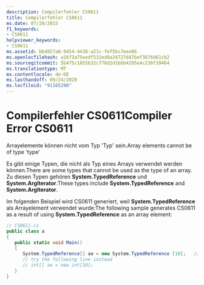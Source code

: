 ```yaml
---
description: Compilerfehler CS0611
title: Compilerfehler CS0611
ms.date: 07/20/2015
f1_keywords:
- CS0611
helpviewer_keywords:
- CS0611
ms.assetid: bbd857a0-9454-4438-a21c-fef5bc7eee06
ms.openlocfilehash: a16f3a75eedf532ed8a24727d47bef3876d61cb2
ms.sourcegitcommit: 5b475c1855b32cf78d2d1bbb4295e4c236f39464
ms.translationtype: MT
ms.contentlocale: de-DE
ms.lasthandoff: 09/24/2020
ms.locfileid: "91165298"
---
```

# <a name="compiler-error-cs0611"></a><span data-ttu-id="502f0-103">Compilerfehler CS0611</span><span class="sxs-lookup"><span data-stu-id="502f0-103">Compiler Error CS0611</span></span>

<span data-ttu-id="502f0-104">Arrayelemente können nicht vom Typ 'Typ' sein.</span><span class="sxs-lookup"><span data-stu-id="502f0-104">Array elements cannot be of type 'type'</span></span>  
  
 <span data-ttu-id="502f0-105">Es gibt einige Typen, die nicht als Typ eines Arrays verwendet werden können.</span><span class="sxs-lookup"><span data-stu-id="502f0-105">There are some types that cannot be used as the type of an array.</span></span> <span data-ttu-id="502f0-106">Zu diesen Typen gehören **System.TypedReference** und **System.ArgIterator**.</span><span class="sxs-lookup"><span data-stu-id="502f0-106">These types include **System.TypedReference** and **System.ArgIterator**.</span></span>  
  
 <span data-ttu-id="502f0-107">Im folgenden Beispiel wird CS0611 generiert, weil **System.TypedReference** als Arrayelement verwendet wurde:</span><span class="sxs-lookup"><span data-stu-id="502f0-107">The following sample generates CS0611 as a result of using **System.TypedReference** as an array element:</span></span>  
  
```csharp  
// CS0611.cs  
public class a  
{  
   public static void Main()  
   {  
      System.TypedReference[] ao = new System.TypedReference [10];   // CS0611  
      // try the following line instead  
      // int[] ao = new int[10];  
   }  
}  
```
